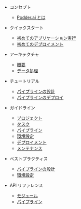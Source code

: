 - コンセプト
  - [Podder.ai とは](v001/concept/01-overview.md)

- クイックスタート
  - [初めてのアプリケーション実行](v001/getting-started/01-run-your-first-application.md)
  - [初めてのデプロイメント](v001/getting-started/02-first-deployment.md)
- アーキテクチャ
  - [概要](v001/architecture/01-overview.md)
  - [データ処理](v001/architecture/02-data-processing.md)
- チュートリアル
  - [パイプラインの設計](v001/tutorial/01-design-pipeline.md)
  - [パイプラインのデプロイ](v001/tutorial/01-deploy-pipeline.md)
- ガイドライン
  - [プロジェクト](v001/guides/01-project.md)
  - [タスク](v001/guides/02-task.md)
  - [パイプライン](v001/guides/03-pipeline.md)
  - [環境設定](v001/guides/04-environment-configuration.md)
  - [デプロイメント](v001/guides/05-deployment.md)
  - [メンテナンス](v001/guides/06-maintenance.md)
- ベストプラクティス
  - [パイプラインの設計](v001/best-practice/01-design-pipeline.md)
  - [環境設定](v001/best-practice/02-environment-configuration.md)
- API リファレンス
  - [モジュール](v001/api-reference/01-module.md)
  - [パイプライン](v001/api-reference/02-pipeline.md)